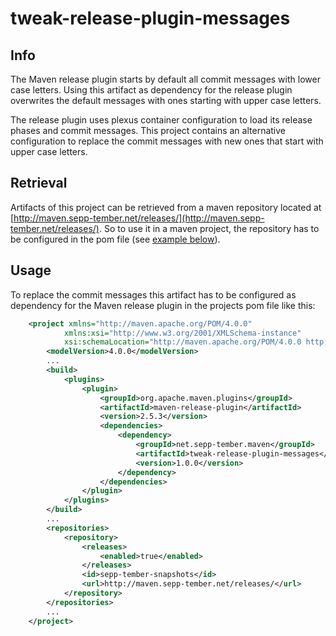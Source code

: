 # tweak-release-plugin-messages

## Info

The Maven release plugin starts by default all commit messages with lower case letters. Using this artifact as dependency for the release
plugin overwrites the default messages with ones starting with upper case letters.

The release plugin uses plexus container configuration to load its release phases and commit messages. This project contains an 
alternative configuration to replace the commit messages with new ones that start with upper case letters.

## Retrieval

Artifacts of this project can be retrieved from a maven repository located at
[http://maven.sepp-tember.net/releases/](http://maven.sepp-tember.net/releases/). So to use it in a maven project, the repository has to 
be configured in the pom file (see [example below](#usage)).

## Usage

To replace the commit messages this artifact has to be configured as dependency for the Maven release plugin in the projects pom file 
like this:

```xml
	<project xmlns="http://maven.apache.org/POM/4.0.0"
			xmlns:xsi="http://www.w3.org/2001/XMLSchema-instance"
			xsi:schemaLocation="http://maven.apache.org/POM/4.0.0 http://maven.apache.org/xsd/maven-4.0.0.xsd">
		<modelVersion>4.0.0</modelVersion>
		...
		<build>
			<plugins>
				<plugin>
					<groupId>org.apache.maven.plugins</groupId>
					<artifactId>maven-release-plugin</artifactId>
					<version>2.5.3</version>
					<dependencies>
						<dependency>
							<groupId>net.sepp-tember.maven</groupId>
							<artifactId>tweak-release-plugin-messages</artifactId>
							<version>1.0.0</version>
						</dependency>
					</dependencies>
				</plugin>
			</plugins>
		</build>
		...
		<repositories>
			<repository>
				<releases>
					<enabled>true</enabled>
				</releases>
				<id>sepp-tember-snapshots</id>
				<url>http://maven.sepp-tember.net/releases/</url>
			</repository>
		</repositories>
		...
	</project>
```
